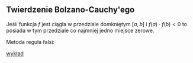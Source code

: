 ## Twierdzenie Bolzano-Cauchy'ego

Jeśli funkcja $f$ jest ciągła w przedziale domkniętym $[a, b]$ i $f(a) \cdot f(b) < 0$ to posiada w tym przedziale co najmniej jedno miejsce zerowe.

Metoda reguła falsi:

[wykład](https://platforma2.polsl.pl/rms/pluginfile.php/189774/mod_resource/content/0/met_num_row_nieliniowe_main.pdf)
